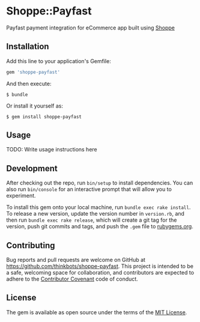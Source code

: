 # Shoppe::Payfast

Payfast payment integration for eCommerce app built using [Shoppe](https://github.com/tryshoppe/shoppe)

## Installation

Add this line to your application's Gemfile:

```ruby
gem 'shoppe-payfast'
```

And then execute:

    $ bundle

Or install it yourself as:

    $ gem install shoppe-payfast

## Usage

TODO: Write usage instructions here

## Development

After checking out the repo, run `bin/setup` to install dependencies. You can also run `bin/console` for an interactive prompt that will allow you to experiment.

To install this gem onto your local machine, run `bundle exec rake install`. To release a new version, update the version number in `version.rb`, and then run `bundle exec rake release`, which will create a git tag for the version, push git commits and tags, and push the `.gem` file to [rubygems.org](https://rubygems.org).

## Contributing

Bug reports and pull requests are welcome on GitHub at https://github.com/thinkbots/shoppe-payfast. This project is intended to be a safe, welcoming space for collaboration, and contributors are expected to adhere to the [Contributor Covenant](contributor-covenant.org) code of conduct.


## License

The gem is available as open source under the terms of the [MIT License](http://opensource.org/licenses/MIT).
